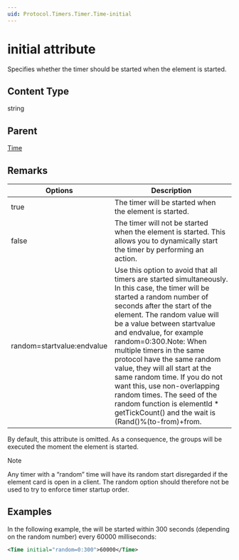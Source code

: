```yaml
---
uid: Protocol.Timers.Timer.Time-initial
---
```


# initial attribute

Specifies whether the timer should be started when the element is started.

## Content Type

string

## Parent

[Time](xref:Protocol.Timers.Timer.Time)

## Remarks

|Options|Description
|--- |--- |
|true|The timer will be started when the element is started.|
|false|The timer will not be started when the element is started. This allows you to dynamically start the timer by performing an action.|
|random=startvalue:endvalue|Use this option to avoid that all timers are started simultaneously. In this case, the timer will be started a random number of seconds after the start of the element. The random value will be a value between startvalue and endvalue, for example random=0:300.Note: When multiple timers in the same protocol have the same random value, they will all start at the same random time. If you do not want this, use non-overlapping random times. The seed of the random function is elementId * getTickCount() and the wait is (Rand()%(to-from)+from.|

By default, this attribute is omitted. As a consequence, the groups will be executed the moment the element is started.

> [!NOTE]
> Any timer with a “random” time will have its random start disregarded if the element card is open in a client. The random option should therefore not be used to try to enforce timer startup order.

## Examples

In the following example, the will be started within 300 seconds (depending on the random number) every 60000 milliseconds:

```xml
<Time initial="random=0:300">60000</Time>
```
